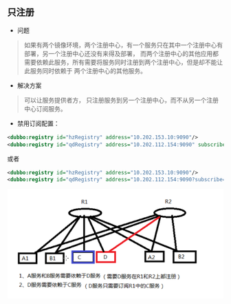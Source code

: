## 只注册

- 问题
> 如果有两个镜像环境，两个注册中心，有一个服务只在其中一个注册中心有部署，另一个注册中心还没有来得及部署，
而两个注册中心的其他应用都需要依赖此服务，所有需要将服务同时注册到两个注册中心，但是却不能让此服务同时依赖于
两个注册中心的其他服务。

- 解决方案
> 可以让服务提供者方， 只注册服务到另一个注册中心，而不从另一个注册中心订阅服务。

- 禁用订阅配置：
```xml
<dubbo:registry id="hzRegistry" address="10.202.153.10:9090"/>
<dubbo:registry id="qdRegistry" address="10.202.112.154:9090" subscribe="false"/>
```

或者
```xml
<dubbo:registry id="hzRegistry" address="10.202.153.10:9090"/>
<dubbo:registry id="qdRegistry" address="10.202.112.154:9090?subscribe=false"/>
```
![只注册.png](img/只注册.png)